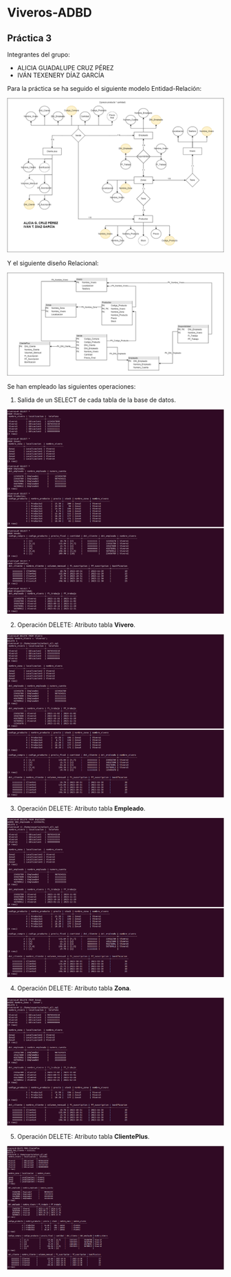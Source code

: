 # Viveros-ADBD
## Práctica 3
Integrantes del grupo:
- ALICIA GUADALUPE CRUZ PÉREZ
- IVÁN TEXENERY DÍAZ GARCÍA

Para la práctica se ha seguido el siguiente modelo Entidad-Relación:

![Entidad-Relacion](./ModeloEntidadRelacion.png)

Y el siguiente diseño Relacional:

![ModeloRelacional](./ModeloRelacional.png)

Se han empleado las siguientes operaciones:

1. Salida de un SELECT de cada tabla de la base de datos.

![SELECT](./Capturas_ADBD/SelectTable.png)
![SELECT](./Capturas_ADBD/SelectTable2.png)

2. Operación DELETE: Atributo tabla **Vivero**.

![DELETE](./Capturas_ADBD/DeleteTuplaVivero.png)
![DELETE](./Capturas_ADBD/DeleteTuplaVivero2.png)

3. Operación DELETE: Atributo tabla **Empleado**.

![DELETE](./Capturas_ADBD/DeleteTuplaEmpleado.png)
![DELETE](./Capturas_ADBD/DeleteTuplaEmpleado2.png)

4. Operación DELETE: Atributo tabla **Zona**.

![DELETE](./Capturas_ADBD/DeleteTuplaZona.png)

5. Operación DELETE: Atributo tabla **ClientePlus**.

![DELETE](./Capturas_ADBD/DeleteTuplaClientePlus.png)

